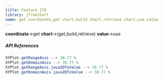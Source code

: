 ```yaml
---
title: Feature 178
library: jfreechart
name: get coordinate,get chart,build chart,retrieve chart,use value
---
```


**coordinate**->get **chart**->(get,build,retrieve) **value**->use 

##### API References

```java
XYPlot.getRangeAxis --> 30.77 %
XYPlot.getDomainAxis --> 30.77 %
XYPlot.getRangeAxis.java2DToValue --> 30.77 %
XYPlot.getDomainAxis.java2DToValue --> 30.77 %
```
